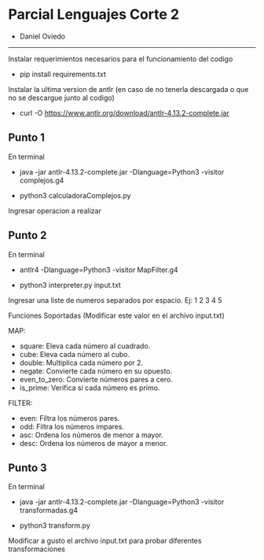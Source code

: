 # Parcial Lenguajes Corte 2

* Daniel Oviedo

---

Instalar requerimientos necesarios para el funcionamiento del codigo

* pip install requirements.txt

Instalar la ultima version de antlr (en caso de no tenerla descargada o que no se descargue junto al codigo)

* curl -O https://www.antlr.org/download/antlr-4.13.2-complete.jar

## Punto 1

En terminal


* java -jar antlr-4.13.2-complete.jar -Dlanguage=Python3 -visitor complejos.g4

* python3 calculadoraComplejos.py

Ingresar operacion a realizar

## Punto 2

En terminal

* antlr4 -Dlanguage=Python3 -visitor MapFilter.g4

* python3 interpreter.py input.txt

Ingresar una liste de numeros separados por espacio. Ej: 1 2 3 4 5

Funciones Soportadas (Modificar este valor en el archivo input.txt)

MAP:

* square: Eleva cada número al cuadrado.
* cube: Eleva cada número al cubo.
* double: Multiplica cada número por 2.
* negate: Convierte cada número en su opuesto.
* even_to_zero: Convierte números pares a cero.
* is_prime: Verifica si cada número es primo.

FILTER:

* even: Filtra los números pares.
* odd: Filtra los números impares.
* asc: Ordena los números de menor a mayor.
* desc: Ordena los números de mayor a menor.

## Punto 3

En terminal

* java -jar antlr-4.13.2-complete.jar -Dlanguage=Python3 -visitor transformadas.g4

* python3 transform.py

Modificar a gusto el archivo input.txt para probar diferentes transformaciones
